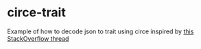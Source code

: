 # circe-trait
Example of how to decode json to trait using circe inspired by [this StackOverflow thread](https://stackoverflow.com/questions/42165460/how-to-decode-an-adt-with-circe-without-disambiguating-objects)
